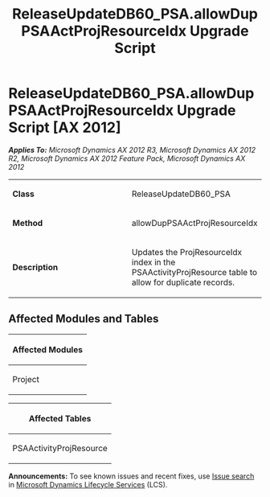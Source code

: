 ﻿---
title: ReleaseUpdateDB60_PSA.allowDupPSAActProjResourceIdx Upgrade Script
TOCTitle: ReleaseUpdateDB60_PSA.allowDupPSAActProjResourceIdx Upgrade Script
ms:assetid: f3e93ad8-a81d-a386-8a6b-96f7faf39684
ms:mtpsurl: https://msdn.microsoft.com/en-us/library/JJ737524(v=AX.60)
ms:contentKeyID: 49712218
ms.date: 05/18/2015
mtps_version: v=AX.60
---

# ReleaseUpdateDB60\_PSA.allowDupPSAActProjResourceIdx Upgrade Script [AX 2012]


_**Applies To:** Microsoft Dynamics AX 2012 R3, Microsoft Dynamics AX 2012 R2, Microsoft Dynamics AX 2012 Feature Pack, Microsoft Dynamics AX 2012_

<table>
<colgroup>
<col style="width: 50%" />
<col style="width: 50%" />
</colgroup>
<tbody>
<tr class="odd">
<td><p><strong>Class</strong></p></td>
<td><p>ReleaseUpdateDB60_PSA</p></td>
</tr>
<tr class="even">
<td><p><strong>Method</strong></p></td>
<td><p>allowDupPSAActProjResourceIdx</p></td>
</tr>
<tr class="odd">
<td><p><strong>Description</strong></p></td>
<td><p>Updates the ProjResourceIdx index in the PSAActivityProjResource table to allow for duplicate records.</p></td>
</tr>
</tbody>
</table>


## Affected Modules and Tables

<table>
<colgroup>
<col style="width: 100%" />
</colgroup>
<thead>
<tr class="header">
<th><p>Affected Modules</p></th>
</tr>
</thead>
<tbody>
<tr class="odd">
<td><p>Project</p></td>
</tr>
</tbody>
</table>


<table>
<colgroup>
<col style="width: 100%" />
</colgroup>
<thead>
<tr class="header">
<th><p>Affected Tables</p></th>
</tr>
</thead>
<tbody>
<tr class="odd">
<td><p>PSAActivityProjResource</p></td>
</tr>
</tbody>
</table>

  
**Announcements:** To see known issues and recent fixes, use [Issue search](http://go.microsoft.com/fwlink/?linkid=389258) in [Microsoft Dynamics Lifecycle Services](http://go.microsoft.com/fwlink/?linkid=306505) (LCS).

